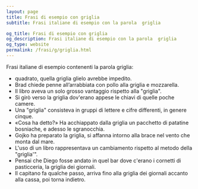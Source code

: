 ```yaml
---
layout: page
title: Frasi di esempio con griglia 
subtitle: Frasi italiane di esempio con la parola  griglia

og_title: Frasi di esempio con griglia 
og_description: Frasi italiane di esempio con la parola  griglia
og_type: website
permalink: /frasi/g/griglia.html
---
```


Frasi italiane di esempio contenenti la parola griglia:


- quadrato, quella griglia glielo avrebbe impedito.
- Brad chiede penne all’arrabbiata con pollo alla griglia e mozzarella.
- Il libro aveva un solo grosso vantaggio rispetto alla "griglia".
- Si girò verso la griglia dov'erano appese le chiavi di quelle poche camere.
- Una "griglia" consisteva in gruppi di lettere e cifre differenti, in genere cinque.
- «Cosa ha detto?» Ha acchiappato dalla griglia un pacchetto di patatine bosniache, e adesso le sgranocchia.
- Gojko ha preparato la griglia, si affanna intorno alla brace nel vento che monta dal mare.
- L'uso di un libro rappresentava un cambiamento rispetto al metodo della "griglia'".
- Pensai che Diego fosse andato in quel bar dove c'erano i cornetti di pasticceria, la griglia dei giornali.
- Il capitano fa qualche passo, arriva fino alla griglia dei giornali accanto alla cassa, poi torna indietro.
